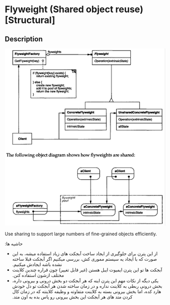 # Flyweight (Shared object reuse) [Structural]

## Description

![](flyweight/image1.jpg)

Use sharing to support large numbers of fine-grained objects efficiently.

<span dir="rtl">حاشیه ها:</span>

- <span dir="rtl">از این پترن برای جلوگیری از ایجاد ساخت آبجکت های زیاد استفاده میشه، به این صورت که با ایجاد یه سیستم مموری کش، بررسی میکنیم اگر آبجکت قبلا ساخته نشده باشه ایجادش میکنیم.</span>
- <span dir="rtl">آبجکت ها تو این پترن ایمیوت ایبل هستن (غیر قابل تغییر) چون قراره چندین کلاینت مختلف ازشون استفاده کنن.</span>
- <span dir="rtl">یکی دیگه از نکات مهم این پترن اینه که هر آبجکت دو بخش درونی و بیرونی داره، بخش درونی ربطی به کلاینت نداره و در زمان ساخته شدن هر آبجکت تو دل خودش هارد کده، اما بخش بیرونی بسته به کلاینت متفاوته و وظیفه کلاینته که در زمان کال کردن متد های هر آبجکت این بخش بیرونی رو پاس بده به اون متد.</span>

